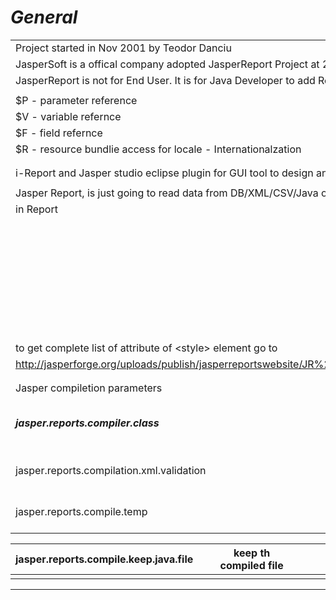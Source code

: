 
 *General*
==================

|                                          |      |      |      |      |      |
| ---------------------------------------- | ---- | ---- | ---- | ---- | ---- |
| Project started in Nov 2001 by Teodor Danciu |      |      |      |      |      |
| JasperSoft is a offical company adopted JasperReport Project at 2005 |      |      |      |      |      |
| JasperReport is not for End User. It is for Java Developer to add Report capability to any Java applications |      |      |      |      |      |
|                                          |      |      |      |      |      |
| $P - parameter reference                 |      |      |      |      |      |
| $V - variable refernce                   |      |      |      |      |      |
| $F - field refernce                      |      |      |      |      |      |
| $R - resource bundlie access for locale - Internationalzation |      |      |      |      |      |
|                                          |      |      |      |      |      |
|                                          |      |      |      |      |      |
| i-Report and Jasper studio eclipse plugin for GUI tool to design and faster development |      |      |      |      |      |
|                                          |      |      |      |      |      |
| Jasper Report, is just going to read data from DB/XML/CSV/Java objects and display                           
 in Report                                                                                                     |     |                                      |            |                    |                   |
|                                                                                                              |     | sun and Oracle                       |            |                    |                   |
|                                                                                                              |     | starDivision                         | sun        |                    |                   |
|                                                                                                              |     | StarOffice                           | OpenOffice | Oracle Open Office | Apache OpenOffice |
|                                                                                                              |     |                                      |            | Libre Office       |                   |
|                                                                                                              |     |                                      |            |                    |                   |
|                                                                                                              |     |                                      |            |                    |                   |
| to get complete list of attribute of &lt;style&gt; element go to                                             
 http://jasperforge.org/uploads/publish/jasperreportswebsite/JR%20Website/jasperreports\_quickref.html\#style  |     |                                      |            |                    |                   |
|                                                                                                              |     |                                      |            |                    |                   |
|                                                                                                              |     |                                      |            |                    |                   |
| Jasper compiletion parameters                                                                                |     |                                      |            |                    |                   |
| ***jasper.reports.compiler.class***                                                                          |     | to specify the compiation class name |            |                    |                   |
| jasper.reports.compilation.xml.validation                                                                    |     | to enable the validation             |            |                    |                   |
| jasper.reports.compile.temp                                                                                  |     | directory used for compilation       |            |                    |                   |

| jasper.reports.compile.keep.java.file |      | keep th compiled file |      |      |      |
| ------------------------------------- | ---- | --------------------- | ---- | ---- | ---- |
|                                       |      |                       |      |      |      |

------------------------------------------------------------------------